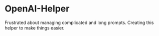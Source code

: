 # OpenAI-Helper

Frustrated about managing complicated and long prompts. Creating this helper to make things easier.
